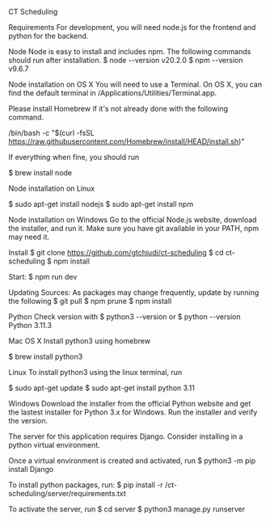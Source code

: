 CT Scheduling

Requirements
For development, you will need node.js for the frontend and python for the backend.

Node
Node is easy to install and includes npm. The following commands should run after installation.
$ node --version
v20.2.0
$ npm --version
v9.6.7

Node installation on OS X
You will need to use a Terminal. On OS X, you can find the default terminal in /Applications/Utilities/Terminal.app.

Please install Homebrew if it's not already done with the following command.

/bin/bash -c "$(curl -fsSL https://raw.githubusercontent.com/Homebrew/install/HEAD/install.sh)"

If everything when fine, you should run

$ brew install node

Node installation on Linux

$ sudo apt-get install nodejs
$ sudo apt-get install npm

Node installation on Windows
Go to the official Node.js website, download the installer, and run it. Make sure you have git available in your PATH, npm may need it.

Install
$ git clone https://github.com/gtchiudi/ct-scheduling
$ cd ct-scheduling
$ npm install

Start:
$ npm run dev

Updating Sources:
As packages may change frequently, update by running the following
$ git pull
$ npm prune
$ npm install

Python
Check version with
$ python3 --version or $ python --version
Python 3.11.3

Mac OS X
Install python3 using homebrew

$ brew install python3

Linux
To install python3 using the linux terminal, run

$ sudo apt-get update
$ sudo apt-get install python 3.11

Windows
Download the installer from the official Python website and get the lastest installer for Python 3.x for Windows. Run the installer and verify the version.

The server for this application requires Django.
Consider installing in a python virtual environment.

Once a virtual environment is created and activated, run
$ python3 -m pip install Django

To install python packages, run:
$ pip install -r /ct-scheduling/server/requirements.txt

To activate the server, run
$ cd server
$ python3 manage.py runserver
